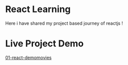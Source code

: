 # React Learning
Here i have shared my project based journey of reactjs !

# Live Project Demo
[01-react-demomovies](https://react-demomovies.netlify.app/)
